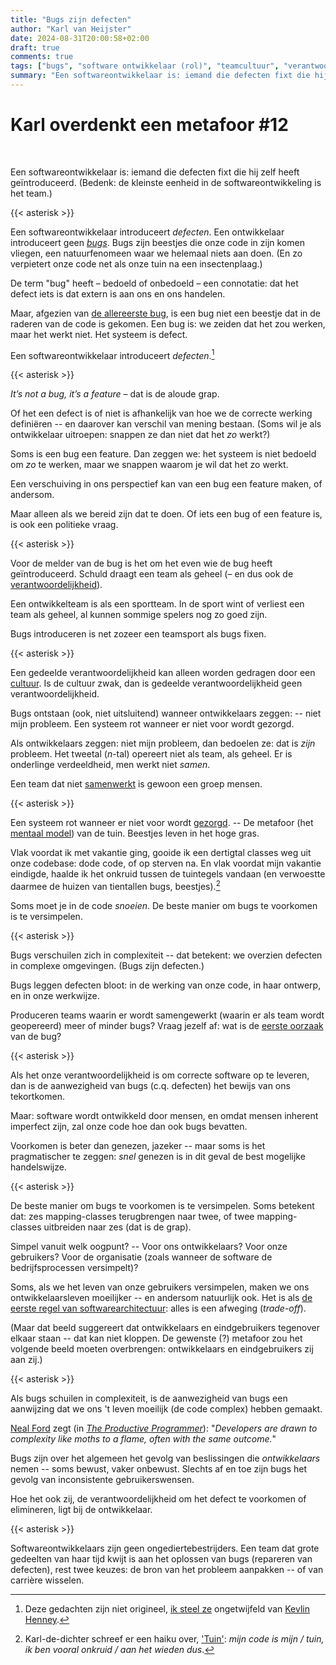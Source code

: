 ```yaml
---
title: "Bugs zijn defecten"
author: "Karl van Heijster"
date: 2024-08-31T20:00:58+02:00
draft: true
comments: true
tags: ["bugs", "software ontwikkelaar (rol)", "teamcultuur", "verantwoordelijkheid"]
summary: "Een softwareontwikkelaar is: iemand die defecten fixt die hij zelf heeft geïntroduceerd."
---
```


# Karl overdenkt een metafoor #12


<br>


Een softwareontwikkelaar is: iemand die defecten fixt die hij zelf heeft geïntroduceerd. (Bedenk: de kleinste eenheid in de softwareontwikkeling is het team.)


{{< asterisk >}}


Een softwareontwikkelaar introduceert *defecten*. Een ontwikkelaar introduceert geen [*bugs*](/tags/bugs/ "Blogs met de tag 'bugs'"). Bugs zijn beestjes die onze code in zijn komen vliegen, een natuurfenomeen waar we helemaal niets aan doen. (En zo verpietert onze code net als onze tuin na een insectenplaag.)


De term "bug" heeft – bedoeld of onbedoeld – een connotatie: dat het defect iets is dat extern is aan ons en ons handelen. 


Maar, afgezien van [de allereerste bug](https://nl.wikipedia.org/wiki/Bug_(technologie) "'Bug (technologie)', Wikipedia"), is een bug niet een beestje dat in de raderen van de code is gekomen. Een bug is: we zeiden dat het zou werken, maar het werkt niet. Het systeem is defect.


Een softwareontwikkelaar introduceert *defecten*.[^1]


{{< asterisk >}}


*It’s not a bug, it’s a feature* – dat is de aloude grap.


Of het een defect is of niet is afhankelijk van hoe we de correcte werking definiëren -- en daarover kan verschil van mening bestaan. (Soms wil je als ontwikkelaar uitroepen: snappen ze dan niet dat het *zo* werkt?)


Soms is een bug een feature. Dan zeggen we: het systeem is niet bedoeld om *zo* te werken, maar we snappen waarom je wil dat het zo werkt.


Een verschuiving in ons perspectief kan van een bug een feature maken, of andersom. 


Maar alleen als we bereid zijn dat te doen. Of iets een bug of een feature is, is ook een politieke vraag.


{{< asterisk >}}


Voor de melder van de bug is het om het even wie de bug heeft geïntroduceerd. Schuld draagt een team als geheel (– en dus ook de [verantwoordelijkheid](/tags/verantwoordelijkheid/ "Blogs met de tag 'verantwoordelijkheid'")).


Een ontwikkelteam is als een sportteam. In de sport wint of verliest een team als geheel, al kunnen sommige spelers nog zo goed zijn.


Bugs introduceren is net zozeer een teamsport als bugs fixen.


{{< asterisk >}}


Een gedeelde verantwoordelijkheid kan alleen worden gedragen door een [cultuur](/tags/teamcultuur/ "Blogs met de tag 'teamcultuur'"). Is de cultuur zwak, dan is gedeelde verantwoordelijkheid geen verantwoordelijkheid.


Bugs ontstaan (ook, niet uitsluitend) wanneer ontwikkelaars zeggen: -- niet mijn probleem. Een systeem rot wanneer er niet voor wordt gezorgd. 


Als ontwikkelaars zeggen: niet mijn probleem, dan bedoelen ze: dat is *zijn* probleem. Het tweetal (*n*-tal) opereert niet als team, als geheel. Er is onderlinge verdeeldheid, men werkt niet *samen*.


Een team dat niet [samenwerkt](/tags/samenwerking/ "Blogs met de tag 'samenwerking'") is gewoon een groep mensen.


{{< asterisk >}}


Een systeem rot wanneer er niet voor wordt [gezorgd](/tags/zorg/ "Blogs met de tag 'zorg'"). -- De metafoor (het [mentaal model](/tags/mentaal-model/ "Blogs met de tag 'mentaal model'")) van de tuin. Beestjes leven in het hoge gras.


Vlak voordat ik met vakantie ging, gooide ik een dertigtal classes weg uit onze codebase: dode code, of op sterven na. En vlak voordat mijn vakantie eindigde, haalde ik het onkruid tussen de tuintegels vandaan (en verwoestte daarmee de huizen van tientallen bugs, beestjes).[^2]


Soms moet je in de code *snoeien*. De beste manier om bugs te voorkomen is te versimpelen.


{{< asterisk >}}


Bugs verschuilen zich in complexiteit -- dat betekent: we overzien defecten in complexe omgevingen. (Bugs zijn defecten.)


Bugs leggen defecten bloot: in de werking van onze code, in haar ontwerp, en in onze werkwijze. 


Produceren teams waarin er wordt samengewerkt (waarin er als team wordt geopereerd) meer of minder bugs? Vraag jezelf af: wat is de [eerste oorzaak](https://en.wikipedia.org/wiki/Unmoved_mover "'Unmoved mover', Wikipedia") van de bug?


{{< asterisk >}}


Als het onze verantwoordelijkheid is om correcte software op te leveren, dan is de aanwezigheid van bugs (c.q. defecten) het bewijs van ons tekortkomen.


Maar: software wordt ontwikkeld door mensen, en omdat mensen inherent imperfect zijn, zal onze code hoe dan ook bugs bevatten.


Voorkomen is beter dan genezen, jazeker -- maar soms is het pragmatischer te zeggen: *snel* genezen is in dit geval de best mogelijke handelswijze.


{{< asterisk >}}


De beste manier om bugs te voorkomen is te versimpelen. Soms betekent dat: zes mapping-classes terugbrengen naar twee, of twee mapping-classes uitbreiden naar zes (dat is de grap).


Simpel vanuit welk oogpunt? -- Voor ons ontwikkelaars? Voor onze gebruikers? Voor de organisatie (zoals wanneer de software de bedrijfsprocessen versimpelt)?


Soms, als we het leven van onze gebruikers versimpelen, maken we ons ontwikkelaarsleven moeilijker -- en andersom natuurlijk ook. Het is als [de eerste regel van softwarearchitectuur](https://deviq.com/laws/laws-software-architecture "'Laws of Software Architecture', DevIQ"): alles is een afweging (*trade-off*).


(Maar dat beeld suggereert dat ontwikkelaars en eindgebruikers tegenover elkaar staan -- dat kan niet kloppen. De gewenste (?) metafoor zou het volgende beeld moeten overbrengen: ontwikkelaars en eindgebruikers zij aan zij.)


{{< asterisk >}}


Als bugs schuilen in complexiteit, is de aanwezigheid van bugs een aanwijzing dat we ons 't leven moeilijk (de code complex) hebben gemaakt. 


[Neal Ford](https://nealford.com/) zegt (in [*The Productive Programmer*](https://nealford.com/books/productiveprogrammer.html)): "*Developers are drawn to complexity like moths to a flame, often with the same outcome.*"


Bugs zijn over het algemeen het gevolg van beslissingen die *ontwikkelaars* nemen -- soms bewust, vaker onbewust. Slechts af en toe zijn bugs het gevolg van inconsistente gebruikerswensen.


Hoe het ook zij, de verantwoordelijkheid om het defect te voorkomen of elimineren, ligt bij de ontwikkelaar.


{{< asterisk >}}


Softwareontwikkelaars zijn geen ongediertebestrijders. Een team dat grote gedeelten van haar tijd kwijt is aan het oplossen van bugs (repareren van defecten), rest twee keuzes: de bron van het probleem aanpakken -- of van carrière wisselen.


[^1]: Deze gedachten zijn niet origineel, [ik steel ze](https://www.youtube.com/watch?v=9iLxR1h2208 "'Technical Neglect - Kevlin Henney - NDC London 2024', YouTube") ongetwijfeld van [Kevlin Henney](https://kevlinhenney.medium.com/ "Kevlin Henney @ Medium").

[^2]: Karl-de-dichter schreef er een haiku over, ['Tuin'](/blog/21/09/vijf-plus-een-haikus-over-software-ontwikkeling/ "'Vijf+1 haiku's over software ontwikkelen'"): *mijn code is mijn / tuin, ik ben vooral onkruid / aan het wieden dus*. 
